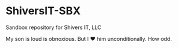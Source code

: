 # ShiversIT-SBX

Sandbox repository for Shivers IT, LLC

My son is loud is obnoxious.  But I :heart: him unconditionally.  How odd.

